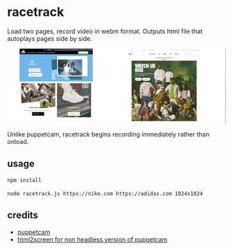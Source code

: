 # racetrack

Load two pages, record video in webm format. Outputs html file that autoplays pages side by side. 

![](./demo.gif)

Unlike puppetcam, racetrack begins recording immediately rather than onload.

## usage

```sh
npm install
```

```sh
node racetrack.js https://nike.com https://adidas.com 1024x1024
```

## credits

* [puppetcam](https://github.com/muralikg/puppetcam)
* [html2screen for non headless version of puppetcam](https://github.com/Ventricule/html2screen)